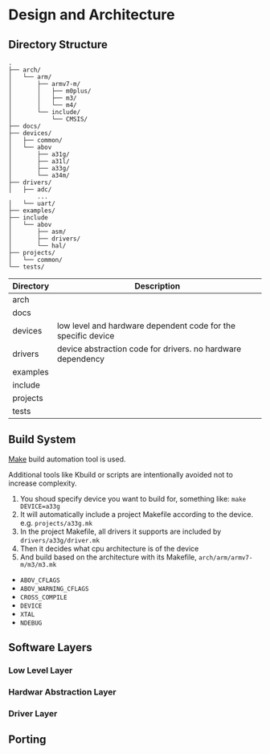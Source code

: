# Design and Architecture

## Directory Structure

```
.
├── arch/
│   └── arm/
│       ├── armv7-m/
│       │   ├── m0plus/
│       │   ├── m3/
│       │   └── m4/
│       └── include/
│           └── CMSIS/
├── docs/
├── devices/
│   ├── common/
│   └── abov
│       ├── a31g/
│       ├── a31l/
│       ├── a33g/
│       └── a34m/
├── drivers/
│   ├── adc/
        ... 
│   └── uart/
├── examples/
├── include
│   └── abov
│       ├── asm/
│       ├── drivers/
│       └── hal/
├── projects/
│   └── common/
└── tests/
```

| Directory | Description                                                     |
| --------- | -----------                                                     |
| arch      |                                                                 |
| docs      |                                                                 |
| devices   | low level and hardware dependent code for the specific device   |
| drivers   | device abstraction code for drivers. no hardware dependency     |
| examples  |                                                                 |
| include   |                                                                 |
| projects  |                                                                 |
| tests     |                                                                 |


## Build System
[Make](https://www.gnu.org/software/make/manual/make.html) build automation tool is used.

Additional tools like Kbuild or scripts are intentionally avoided not to
increase complexity.

1. You shoud specify device you want to build for, something like: `make DEVICE=a33g`
2. It will automatically include a project Makefile according to the device. e.g. `projects/a33g.mk`
3. In the project Makefile, all drivers it supports are included by `drivers/a33g/driver.mk`
4. Then it decides what cpu architecture is of the device
5. And build based on the architecture with its Makefile, `arch/arm/armv7-m/m3/m3.mk`

* `ABOV_CFLAGS`
* `ABOV_WARNING_CFLAGS`
* `CROSS_COMPILE`
* `DEVICE`
* `XTAL`
* `NDEBUG`

## Software Layers
### Low Level Layer
### Hardwar Abstraction Layer
### Driver Layer

## Porting
